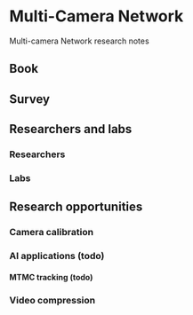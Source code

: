 # Multi-Camera Network
Multi-camera Network research notes
## Book
## Survey
## Researchers and labs
### Researchers
### Labs
## Research opportunities
### Camera calibration
### AI applications (todo)
#### MTMC tracking (todo)
### Video compression
